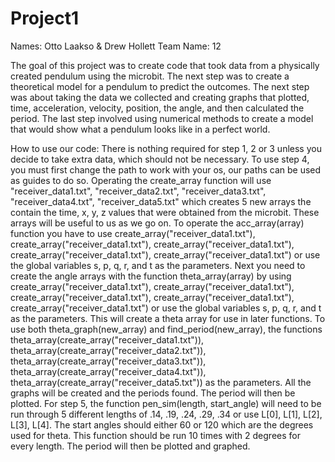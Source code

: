 # Project1

Names: Otto Laakso & Drew Hollett
Team Name: 12

The goal of this project was to create code that took data from a physically created pendulum using the microbit. The next step was to create a theoretical model for a pendulum to predict the outcomes. The next step was about taking the data we collected and creating graphs that plotted, time, acceleration, velocity, position, the angle, and then calculated the period. The last step involved using numerical methods to create a model that would show what a pendulum looks like in a perfect world.

How to use our code:
There is nothing required for step 1, 2 or 3 unless you decide to take extra data, which should not be necessary. 
To use step 4, you must first change the path to work with your os, our paths can be used as guides to do so. Operating the create_array function will use "receiver_data1.txt", "receiver_data2.txt", "receiver_data3.txt", "receiver_data4.txt", "receiver_data5.txt" which creates 5 new arrays the contain the time, x, y, z values that were obtained from the microbit. These arrays will be useful to us as we go on. To operate the acc_array(array) function you have to use create_array("receiver_data1.txt"), create_array("receiver_data1.txt"), create_array("receiver_data1.txt"), create_array("receiver_data1.txt"), create_array("receiver_data1.txt") or use the global variables s, p, q, r, and t as the parameters. Next you need to create the angle arrays with the function theta_array(array) by using create_array("receiver_data1.txt"), create_array("receiver_data1.txt"), create_array("receiver_data1.txt"), create_array("receiver_data1.txt"), create_array("receiver_data1.txt") or use the global variables s, p, q, r, and t as the parameters. This will create a theta array for use in later functions. To use both theta_graph(new_array) and find_period(new_array), the functions theta_array(create_array("receiver_data1.txt")), theta_array(create_array("receiver_data2.txt")), theta_array(create_array("receiver_data3.txt")), theta_array(create_array("receiver_data4.txt")), theta_array(create_array("receiver_data5.txt")) as the parameters. All the graphs will be created and the periods found. The period will then be plotted.
For step 5, the function pen_sim(length, start_angle) will need to be run through 5 different lengths of .14, .19, .24, .29, .34 or use L[0], L[1], L[2], L[3], L[4]. The start angles should either 60 or 120 which are the degrees used for theta. This function should be run 10 times with 2 degrees for every length. The period will then be plotted and graphed.
